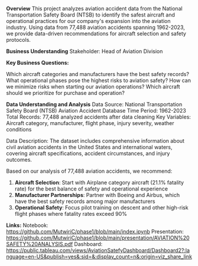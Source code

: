 **Overview**
This project analyzes aviation accident data from the National Transportation Safety Board (NTSB) to identify the safest aircraft and operational practices for our company's expansion into the aviation industry. Using data from 77,488 aviation accidents spanning 1962-2023, we provide data-driven recommendations for aircraft selection and safety protocols.

**Business Understanding**
Stakeholder: Head of Aviation Division

**Key Business Questions:**

Which aircraft categories and manufacturers have the best safety records?
What operational phases pose the highest risks to aviation safety?
How can we minimize risks when starting our aviation operations?
Which aircraft should we prioritize for purchase and operation?

**Data Understanding and Analysis**
Data Source: National Transportation Safety Board (NTSB) Aviation Accident Database
Time Period: 1962-2023
Total Records: 77,488 analyzed accidents after data cleaning
Key Variables: Aircraft category, manufacturer, flight phase, injury severity, weather conditions

Data Description: The dataset includes comprehensive information about civil aviation accidents in the United States and international waters, covering aircraft specifications, accident circumstances, and injury outcomes.


Based on our analysis of 77,488 aviation accidents, we recommend:

1. **Aircraft Selection**: Start with Airplane category aircraft (21.1% fatality rate) for the best balance of safety and operational experience
2. **Manufacturer Partnerships**: Partner with Boeing and Airbus, which have the best safety records among major manufacturers  
3. **Operational Safety**: Focus pilot training on descent and other high-risk flight phases where fatality rates exceed 90%

**Links:**
Notebook: https://github.com/MutwiriC/phase1/blob/main/index.ipynb
Presentation: https://github.com/MutwiriC/phase1/blob/main/presentation/AVIATION%20SAFETY%20ANALYSIS.pdf
Dashboard: https://public.tableau.com/views/AviationSatefyDashboard/Dashboard2?:language=en-US&publish=yes&:sid=&:display_count=n&:origin=viz_share_link
